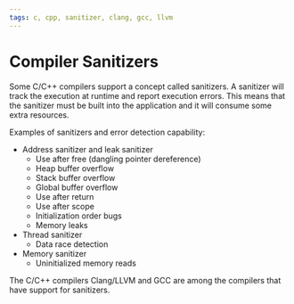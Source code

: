 ```yaml
---
tags: c, cpp, sanitizer, clang, gcc, llvm
---
```

# Compiler Sanitizers

Some C/C++ compilers support a concept called sanitizers. A sanitizer will track the execution at runtime and report execution errors. This means that the sanitizer must be built into the application and it will consume some extra resources.

Examples of sanitizers and error detection capability:

- Address sanitizer and leak sanitizer
  - Use after free (dangling pointer dereference)
  - Heap buffer overflow
  - Stack buffer overflow
  - Global buffer overflow
  - Use after return
  - Use after scope
  - Initialization order bugs
  - Memory leaks
- Thread sanitizer
  - Data race detection
- Memory sanitizer
  - Uninitialized memory reads

The C/C++ compilers Clang/LLVM and GCC are among the compilers that have support for sanitizers.
